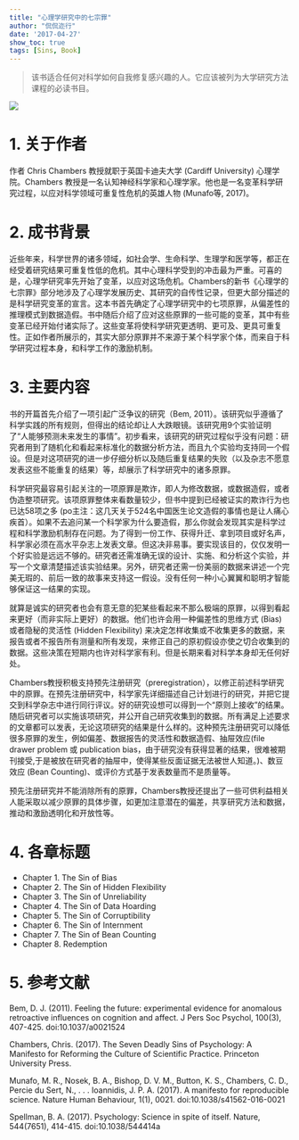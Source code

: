 ```yaml
---
title: "心理学研究中的七宗罪"
author: "侃侃迩行"
date: '2017-04-27'
show_toc: true
tags: [Sins, Book]
---
```


> 该书适合任何对科学如何自我修复感兴趣的人。它应该被列为大学研究方法课程的必读书目。

![](http://press.princeton.edu/images/k10970.gif)

# 1. 关于作者
作者 Chris Chambers 教授就职于英国卡迪夫大学 (Cardiff University) 心理学院。Chambers 教授是一名认知神经科学家和心理学家。他也是一名变革科学研究过程，以应对科学领域可重复性危机的英雄人物 (Munafo等, 2017)。

# 2. 成书背景

近些年来，科学世界的诸多领域，如社会学、生命科学、生理学和医学等，都正在经受着研究结果可重复性低的危机。其中心理科学受到的冲击最为严重。可喜的是，心理学研究率先开始了变革，以应对这场危机。Chambers的新书《心理学的七宗罪》部分地涉及了心理学发展历史、其研究的自传性记录，但更大部分描述的是科学研究变革的宣言。这本书首先确定了心理学研究中的七项原罪，从偏差性的推理模式到数据造假。书中随后介绍了应对这些原罪的一些可能的变革，其中有些变革已经开始付诸实际了。这些变革将使科学研究更透明、更可及、更具可重复性。正如作者所展示的，其实大部分原罪并不来源于某个科学家个体，而来自于科学研究过程本身，和科学工作的激励机制。

# 3. 主要内容

书的开篇首先介绍了一项引起广泛争议的研究（Bem, 2011）。该研究似乎遵循了科学实践的所有规则，但得出的结论却让人大跌眼镜。该研究用9个实验证明了“人能够预测未来发生的事情”。初步看来，该研究的研究过程似乎没有问题：研究者用到了随机化和看起来标准化的数据分析方法，而且九个实验均支持同一个假设。但是对这项研究的进一步仔细分析以及随后重复结果的失败（以及杂志不愿意发表这些不能重复的结果）等，却展示了科学研究中的诸多原罪。

科学研究最容易引起关注的一项原罪是欺诈，即人为修改数据，或数据造假，或者伪造整项研究。该项原罪整体来看数量较少，但书中提到已经被证实的欺诈行为也已达58项之多 (po主注：这几天关于524名中国医生论文造假的事情也是让人痛心疾首）。如果不去追问某一个科学家为什么要造假，那么你就会发现其实是科学过程和科学激励机制存在问题。为了得到一份工作、获得升迁、拿到项目或好名声，科学家必须在高水平杂志上发表文章。但这决非易事。要实现该目的，仅仅发明一个好实验是远远不够的。研究者还需准确无误的设计、实施、和分析这个实验，并写一个文章清楚描述该实验结果。另外，研究者还需一份美丽的数据来讲述一个完美无瑕的、前后一致的故事来支持这一假设。没有任何一种小心翼翼和聪明才智能够保证这一结果的实现。

就算是诚实的研究者也会有意无意的犯某些看起来不那么极端的原罪，以得到看起来更好（而非实际上更好）的数据。他们也许会用一种偏差性的思维方式 (Bias) 或者隐秘的灵活性 (Hidden Flexibility) 来决定怎样收集或不收集更多的数据，来报告或者不报告所有测量和所有发现，来修正自己的原初假设亦使之切合收集到的数据。这些决策在短期内也许对科学家有利。但是长期来看对科学本身却无任何好处。

Chambers教授积极支持预先注册研究（preregistration），以修正前述科学研究中的原罪。在预先注册研究中，科学家先详细描述自己计划进行的研究，并把它提交到科学杂志中进行同行评议。好的研究设想可以得到一个“原则上接收”的结果。随后研究者可以实施该项研究，并公开自己研究收集到的数据。所有满足上述要求的文章都可以发表，无论这项研究的结果是什么样的。这种预先注册研究可以降低很多原罪的发生，例如偏差、数据报告的灵活性和数据造假、抽屉效应(file drawer problem 或 publication bias，由于研究没有获得显著的结果，很难被期刊接受,于是被放在研究者的抽屉中，使得某些反面证据无法被世人知道。)、数豆效应 (Bean Counting)、或评价方式基于发表数量而不是质量等。

预先注册研究并不能消除所有的原罪，Chambers教授还提出了一些可供利益相关人能采取以减少原罪的具体步骤，如更加注意潜在的偏差，共享研究方法和数据，推动和激励透明化和开放性等。

# 4. 各章标题

- Chapter 1. The Sin of Bias
- Chapter 2. The Sin of Hidden Flexibility
- Chapter 3. The Sin of Unreliability
- Chapter 4. The Sin of Data Hoarding
- Chapter 5. The Sin of Corruptibility
- Chapter 6. The Sin of Internment
- Chapter 7. The Sin of Bean Counting
- Chapter 8. Redemption

# 5. 参考文献

Bem, D. J. (2011). Feeling the future: experimental evidence for anomalous retroactive influences on cognition and affect. J Pers Soc Psychol, 100(3), 407-425. doi:10.1037/a0021524

Chambers, Chris. (2017). The Seven Deadly Sins of Psychology: A Manifesto for Reforming the Culture of Scientific Practice. Princeton University Press.

Munafo, M. R., Nosek, B. A., Bishop, D. V. M., Button, K. S., Chambers, C. D., Percie du Sert, N., . . . Ioannidis, J. P. A. (2017). A manifesto for reproducible science. Nature Human Behaviour, 1(1), 0021. doi:10.1038/s41562-016-0021

Spellman, B. A. (2017). Psychology: Science in spite of itself. Nature, 544(7651), 414-415. doi:10.1038/544414a
